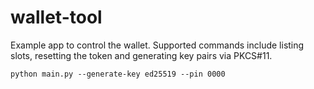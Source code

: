 # wallet-tool
Example app to control the wallet. Supported commands include listing slots,
resetting the token and generating key pairs via PKCS#11.

```
python main.py --generate-key ed25519 --pin 0000
```
